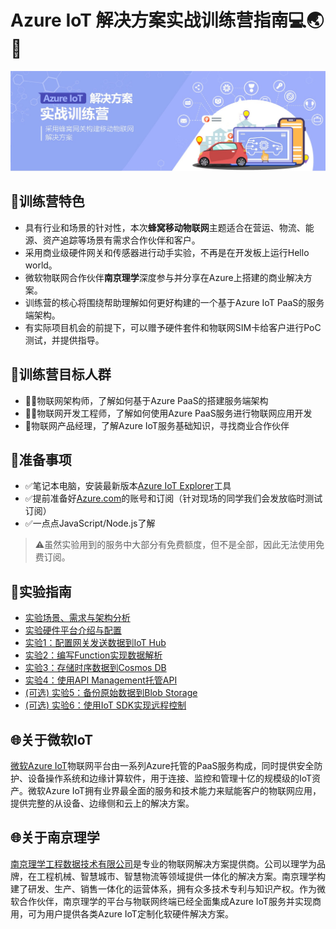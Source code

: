 # Azure IoT 解决方案实战训练营指南💻🌏︎🚚

![](images/header.jpg)

## 🚀训练营特色

- 具有行业和场景的针对性，本次**蜂窝移动物联网**主题适合在营运、物流、能源、资产追踪等场景有需求合作伙伴和客户。
- 采用商业级硬件网关和传感器进行动手实验，不再是在开发板上运行Hello world。
- 微软物联网合作伙伴**南京理学**深度参与并分享在Azure上搭建的商业解决方案。
- 训练营的核心将围绕帮助理解如何更好构建的一个基于Azure IoT PaaS的服务端架构。
- 有实际项目机会的前提下，可以赠予硬件套件和物联网SIM卡给客户进行PoC测试，并提供指导。

## 👥训练营目标人群

- 👨‍🔬物联网架构师，了解如何基于Azure PaaS的搭建服务端架构
- 👨‍💻物联网开发工程师，了解如何使用Azure PaaS服务进行物联网应用开发
- 🧕物联网产品经理，了解Azure IoT服务基础知识，寻找商业合作伙伴

## 📖准备事项

- ✅笔记本电脑，安装最新版本[Azure IoT Explorer](https://github.com/Azure/azure-iot-explorer/releases)工具
- ✅提前准备好[Azure.com](azure.com)的账号和订阅（针对现场的同学我们会发放临时测试订阅）
- ✅一点点JavaScript/Node.js了解
  
> ⚠虽然实验用到的服务中大部分有免费额度，但不是全部，因此无法使用免费订阅。

## 🧪实验指南

- [实验场景、需求与架构分析](architecture.md)
- [实验硬件平台介绍与配置](hardware.md)
- [实验1：配置网关发送数据到IoT Hub](lab1-iothub.md)
- [实验2：编写Function实现数据解析](lab2-function.md)
- [实验3：存储时序数据到Cosmos DB](lab3-cosmosdb.md)
- [实验4：使用API Management托管API](lab4-apimgmt.md)
- [(可选) 实验5：备份原始数据到Blob Storage](lab5-blobstorage.md)
- [(可选) 实验6：使用IoT SDK实现远程控制](lab6-iotsdk.md)

## 🌐关于微软IoT

[微软Azure IoT](https://azure.microsoft.com/en-us/overview/iot/)物联网平台由一系列Azure托管的PaaS服务构成，同时提供安全防护、设备操作系统和边缘计算软件，用于连接、监控和管理十亿的规模级的IoT资产。微软Azure IoT拥有业界最全面的服务和技术能力来赋能客户的物联网应用，提供完整的从设备、边缘侧和云上的解决方案。

## 🌐关于南京理学

[南京理学工程数据技术有限公司](www.lektec.com)是专业的物联网解决方案提供商。公司以理学为品牌，在工程机械、智慧城市、智慧物流等领域提供一体化的解决方案。南京理学构建了研发、生产、销售一体化的运营体系，拥有众多技术专利与知识产权。作为微软合作伙伴，南京理学的平台与物联网终端已经全面集成Azure IoT服务并实现商用，可为用户提供各类Azure IoT定制化软硬件解决方案。